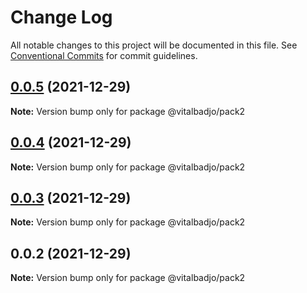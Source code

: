 # Change Log

All notable changes to this project will be documented in this file.
See [Conventional Commits](https://conventionalcommits.org) for commit guidelines.

## [0.0.5](https://github.com/vitalbadjo/test-multiverse/compare/v0.0.4...v0.0.5) (2021-12-29)

**Note:** Version bump only for package @vitalbadjo/pack2





## [0.0.4](https://github.com/vitalbadjo/test-multiverse/compare/v0.0.3...v0.0.4) (2021-12-29)

**Note:** Version bump only for package @vitalbadjo/pack2





## [0.0.3](https://github.com/vitalbadjo/test-multiverse/compare/v0.0.2...v0.0.3) (2021-12-29)

**Note:** Version bump only for package @vitalbadjo/pack2





## 0.0.2 (2021-12-29)

**Note:** Version bump only for package @vitalbadjo/pack2
